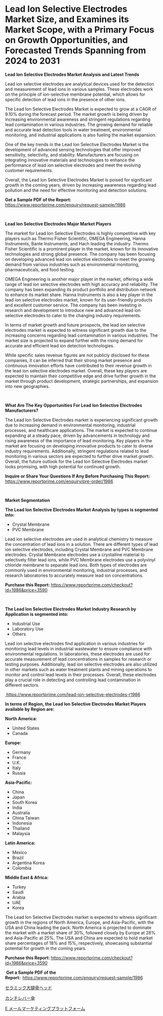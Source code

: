 <p><h1>Lead Ion Selective Electrodes Market Size, and Examines its Market Scope, with a Primary Focus on Growth Opportunities, and Forecasted Trends Spanning from 2024 to 2031</h1></p><p><strong>Lead Ion Selective Electrodes Market Analysis and Latest Trends</strong></p>
<p><p>Lead ion selective electrodes are analytical devices used for the detection and measurement of lead ions in various samples. These electrodes work on the principle of ion-selective membrane potential, which allows for specific detection of lead ions in the presence of other ions.</p><p>The Lead Ion Selective Electrodes Market is expected to grow at a CAGR of 9.10% during the forecast period. The market growth is being driven by increasing environmental awareness and stringent regulations regarding lead contamination in various industries. The growing demand for reliable and accurate lead detection tools in water treatment, environmental monitoring, and industrial applications is also fueling the market expansion.</p><p>One of the key trends in the Lead Ion Selective Electrodes Market is the development of advanced sensing technologies that offer improved sensitivity, selectivity, and stability. Manufacturers are focusing on integrating innovative materials and technologies to enhance the performance of lead ion selective electrodes and meet the evolving customer requirements.</p><p>Overall, the Lead Ion Selective Electrodes Market is poised for significant growth in the coming years, driven by increasing awareness regarding lead pollution and the need for effective monitoring and detection solutions.</p></p>
<p><strong>Get a Sample PDF of the Report:&nbsp;</strong> <a href="https://www.reportprime.com/enquiry/request-sample/1986">https://www.reportprime.com/enquiry/request-sample/1986</a></p>
<p>&nbsp;</p>
<p><strong>Lead Ion Selective Electrodes Major Market Players</strong></p>
<p><p>The market for Lead Ion Selective Electrodes is highly competitive with key players such as Thermo Fisher Scientific, OMEGA Engineering, Hanna Instruments, Bante Instruments, and Hach leading the industry. Thermo Fisher Scientific is a prominent player in the market, known for its innovative technologies and strong global presence. The company has been focusing on developing advanced lead ion selective electrodes to meet the growing demand from various industries such as environmental monitoring, pharmaceuticals, and food testing.</p><p>OMEGA Engineering is another major player in the market, offering a wide range of lead ion selective electrodes with high accuracy and reliability. The company has been expanding its product portfolio and distribution network to enhance its market share. Hanna Instruments is also a key player in the lead ion selective electrodes market, known for its user-friendly products and excellent customer service. The company has been investing in research and development to introduce new and advanced lead ion selective electrodes to cater to the changing industry requirements.</p><p>In terms of market growth and future prospects, the lead ion selective electrodes market is expected to witness significant growth due to the increasing concerns regarding lead contamination in various industries. The market size is projected to expand further with the rising demand for accurate and efficient lead ion detection technologies.</p><p>While specific sales revenue figures are not publicly disclosed for these companies, it can be inferred that their strong market presence and continuous innovation efforts have contributed to their revenue growth in the lead ion selective electrodes market. Overall, these key players are expected to maintain their competitive edge and drive further growth in the market through product development, strategic partnerships, and expansion into new geographies.</p></p>
<p>&nbsp;</p>
<p><strong>What Are The Key Opportunities For Lead Ion Selective Electrodes Manufacturers?</strong></p>
<p><p>The Lead Ion Selective Electrodes market is experiencing significant growth due to increasing demand in environmental monitoring, industrial processes, and healthcare applications. The market is expected to continue expanding at a steady pace, driven by advancements in technology and rising awareness of the importance of lead monitoring. Key players in the market are focusing on developing innovative products to cater to diverse industry requirements. Additionally, stringent regulations related to lead monitoring in various sectors are expected to further drive market growth. Overall, the future outlook for the Lead Ion Selective Electrodes market looks promising, with high potential for continued growth.</p></p>
<p><strong>Inquire or Share Your Questions If Any Before Purchasing This Report:</strong> <a href="https://www.reportprime.com/enquiry/pre-order/1986">https://www.reportprime.com/enquiry/pre-order/1986</a></p>
<p>&nbsp;</p>
<p><strong>Market Segmentation</strong></p>
<p><strong>The Lead Ion Selective Electrodes Market Analysis by types is segmented into:</strong></p>
<p><ul><li>Crystal Membrane</li><li>PVC Membrane</li></ul></p>
<p><p>Lead ion selective electrodes are used in analytical chemistry to measure the concentration of lead ions in a solution. There are different types of lead ion selective electrodes, including Crystal Membrane and PVC Membrane electrodes. Crystal Membrane electrodes use a crystalline material to selectively filter lead ions, while PVC Membrane electrodes use a polyvinyl chloride membrane to separate lead ions. Both types of electrodes are commonly used in environmental monitoring, industrial processes, and research laboratories to accurately measure lead ion concentrations.</p></p>
<p><strong>Purchase this Report:&nbsp;</strong><a href="https://www.reportprime.com/checkout?id=1986&price=3590">https://www.reportprime.com/checkout?id=1986&price=3590</a></p>
<p>&nbsp;</p>
<p><strong>The Lead Ion Selective Electrodes Market Industry Research by Application is segmented into:</strong></p>
<p><ul><li>Industrial Use</li><li>Laboratory Use</li><li>Others</li></ul></p>
<p><p>Lead ion selective electrodes find application in various industries for monitoring lead levels in industrial wastewater to ensure compliance with environmental regulations. In laboratories, these electrodes are used for accurate measurement of lead concentrations in samples for research or testing purposes. Additionally, lead ion selective electrodes are also utilized in other markets such as water treatment plants and mining operations to monitor and control lead levels in their processes. Overall, these electrodes play a crucial role in detecting and controlling lead contamination in different sectors.</p></p>
<p><a href="https://www.reportprime.com/lead-ion-selective-electrodes-r1986">&nbsp;https://www.reportprime.com/lead-ion-selective-electrodes-r1986</a></p>
<p><strong>In terms of Region, the Lead Ion Selective Electrodes Market Players available by Region are:</strong></p>
<p>
    <p> <strong> North America: </strong>
        <ul>
            <li>United States</li>
            <li>Canada</li>
        </ul>
        </p> 
    <p> <strong> Europe: </strong>
        <ul>
            <li>Germany</li>
            <li>France</li>
            <li>U.K.</li>
            <li>Italy</li>
            <li>Russia</li>
        </ul>
        </p> 
    <p> <strong> Asia-Pacific: </strong>
        <ul>
            <li>China</li>
            <li>Japan</li>
            <li>South Korea</li>
            <li>India</li>
            <li>Australia</li>
            <li>China Taiwan</li>
            <li>Indonesia</li>
            <li>Thailand</li>
            <li>Malaysia</li>
        </ul>
        </p> 
    <p> <strong> Latin America: </strong>
        <ul>
            <li>Mexico</li>
            <li>Brazil</li>
            <li>Argentina Korea</li>
            <li>Colombia</li>
        </ul>
        </p> 
    <p> <strong> Middle East & Africa: </strong>
        <ul>
            <li>Turkey</li>
            <li>Saudi</li>
            <li>Arabia</li>
            <li>UAE</li>
            <li>Korea</li>
        </ul>
    </p>
    </p>
<p><p>The Lead Ion Selective Electrodes market is expected to witness significant growth in the regions of North America, Europe, and Asia-Pacific, with the USA and China leading the pack. North America is projected to dominate the market with a market share of 30%, followed closely by Europe at 28% and Asia-Pacific at 25%. The USA and China are expected to hold market share percentages of 18% and 15%, respectively, showcasing substantial potential for growth in the coming years.</p></p>
<p><strong>Purchase this Report: </strong><a href="https://www.reportprime.com/checkout?id=1986&price=3590">https://www.reportprime.com/checkout?id=1986&price=3590</a></p>
<p>&nbsp;<strong>Get a Sample PDF of the Report:&nbsp;&nbsp;</strong><a href="https://www.reportprime.com/enquiry/request-sample/1986">https://www.reportprime.com/enquiry/request-sample/1986</a></p>
<p><strong></strong></p>
<p><p><a href="https://github.com/tanyaali3/Market-Research-Report-List-1/blob/main/284510471820.md">セラミック大腿骨ヘッド</a></p><p><a href="https://github.com/RodHoppe07/Market-Research-Report-List-1/blob/main/941862771818.md">カンチレバー傘</a></p><p><a href="https://github.com/reliezer65/Market-Research-Report-List-1/blob/main/685098371819.md">E メールマーケティングプラットフォーム</a></p></p>